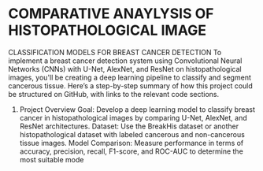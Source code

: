 # COMPARATIVE ANAYLYSIS OF  HISTOPATHOLOGICAL IMAGE
CLASSIFICATION MODELS FOR BREAST CANCER
DETECTION
To implement a breast cancer detection system using Convolutional Neural Networks (CNNs) with U-Net, AlexNet, and ResNet on histopathological images, you'll be creating a deep learning pipeline to classify and segment cancerous tissue. Here’s a step-by-step summary of how this project could be structured on GitHub, with links to the relevant code sections.

1. Project Overview
Goal: Develop a deep learning model to classify breast cancer in histopathological images by comparing U-Net, AlexNet, and ResNet architectures.
Dataset: Use the BreakHis dataset or another histopathological dataset with labeled cancerous and non-cancerous tissue images.
Model Comparison: Measure performance in terms of accuracy, precision, recall, F1-score, and ROC-AUC to determine the most suitable mode
